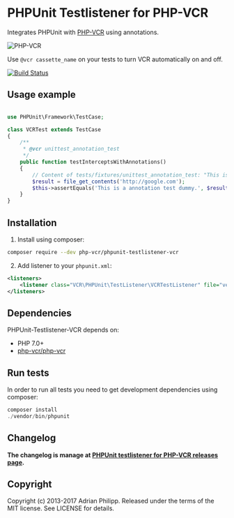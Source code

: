 # PHPUnit Testlistener for PHP-VCR

Integrates PHPUnit with [PHP-VCR](http://github.com/php-vcr/php-vcr) using annotations.

![PHP-VCR](https://dl.dropbox.com/u/13186339/blog/php-vcr.png)

Use `@vcr cassette_name` on your tests to turn VCR automatically on and off.

[![Build Status](https://travis-ci.org/php-vcr/phpunit-testlistener-vcr.svg?branch=master)](https://travis-ci.org/php-vcr/phpunit-testlistener-vcr)

## Usage example

``` php

use PHPUnit\Framework\TestCase;

class VCRTest extends TestCase
{
    /**
     * @vcr unittest_annotation_test
     */
    public function testInterceptsWithAnnotations()
    {
        // Content of tests/fixtures/unittest_annotation_test: "This is a annotation test dummy".
        $result = file_get_contents('http://google.com');
        $this->assertEquals('This is a annotation test dummy.', $result, 'Call was not intercepted (using annotations).');
    }
}
```

## Installation

1) Install using composer:

``` sh
composer require --dev php-vcr/phpunit-testlistener-vcr
```

2) Add listener to your `phpunit.xml`:

``` xml
<listeners>
    <listener class="VCR\PHPUnit\TestListener\VCRTestListener" file="vendor/php-vcr/phpunit-testlistener-vcr/src/VCRTestListener.php" />
</listeners>
```

## Dependencies

PHPUnit-Testlistener-VCR depends on:

  * PHP 7.0+
  * [php-vcr/php-vcr](https://github.com/php-vcr/php-vcr)

## Run tests

In order to run all tests you need to get development dependencies using composer:

``` php
composer install
./vendor/bin/phpunit
```

## Changelog

**The changelog is manage at [PHPUnit testlistener for PHP-VCR releases page](https://github.com/php-vcr/phpunit-testlistener-vcr/releases).**

## Copyright
Copyright (c) 2013-2017 Adrian Philipp. Released under the terms of the MIT license. See LICENSE for details.

